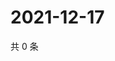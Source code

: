 # 2021-12-17

共 0 条

<!-- BEGIN WEIBO -->
<!-- 最后更新时间 Fri Dec 17 2021 18:12:41 GMT+0800 (China Standard Time) -->

<!-- END WEIBO -->
